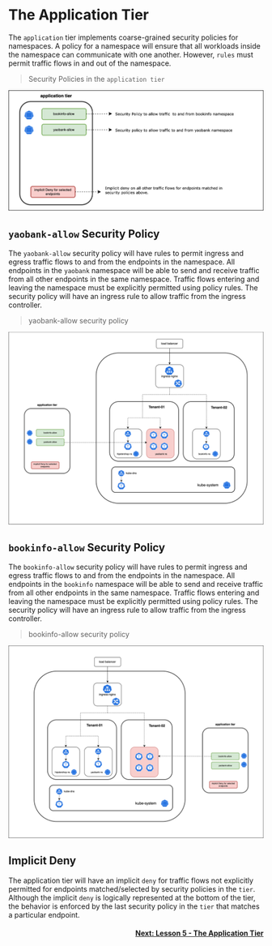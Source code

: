 # The Application Tier

The `application` tier implements coarse-grained security policies for namespaces. A policy for a namespace will ensure that all workloads inside the namespace can communicate with one another. However, `rules` must permit traffic flows in and out of the namespace. 

> Security Policies in the `application tier`

![application-tier](images/application-tier.png)

## `yaobank-allow` Security Policy

The `yaobank-allow` security policy will have rules to permit ingress and egress traffic flows to and from the endpoints in the namespace. All endpoints in the `yaobank` namespace will be able to send and receive traffic from all other endpoints in the same namespace. Traffic flows entering and leaving the namespace must be explicitly permitted using policy rules. The security policy will have an ingress rule to allow traffic from the ingress controller.      

> yaobank-allow security policy

![yaobank-allow](images/yaobank-allow.png)



## `bookinfo-allow` Security Policy

The `bookinfo-allow` security policy will have rules to permit ingress and egress traffic flows to and from the endpoints in the namespace. All endpoints in the `bookinfo` namespace will be able to send and receive traffic from all other endpoints in the same namespace. Traffic flows entering and leaving the namespace must be explicitly permitted using policy rules. The security policy will have an ingress rule to allow traffic from the ingress controller.   

> bookinfo-allow security policy

![bookinfo-allow](images/bookinfo-allow.png)

## Implicit Deny

The application tier will have an implicit `deny` for traffic flows not explicitly permitted for endpoints matched/selected by security policies in the `tier`. Although the implicit `deny` is logically represented at the bottom of the tier, the behavior is enforced by the last security policy in the `tier` that matches a particular endpoint. 

#### <div align="right">  [Next: Lesson 5 - The Application Tier](https://github.com/Pooriya-a/quickstart-self-service/blob/main/modules/13.appsec-tier.md) </div>
